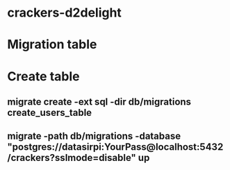 # crackers-d2delight

# Migration table

# Create table

## migrate create -ext sql -dir db/migrations create_users_table

## migrate -path db/migrations -database "postgres://datasirpi:YourPass@localhost:5432/crackers?sslmode=disable" up
